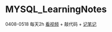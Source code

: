 # MYSQL_LearningNotes

0408-0518 每天2h [看视频](https://www.bilibili.com/video/BV12b411K7Zu?spm_id_from=333.1007.top_right_bar_window_custom_collection.content.click) + 敲代码 + [记笔记](https://github.com/Cylkun/MYSQL_LearningNotes)